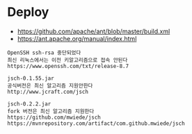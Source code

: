 # Deploy

- https://github.com/apache/ant/blob/master/build.xml
- https://ant.apache.org/manual/index.html
```
OpenSSH ssh-rsa 중단되었다
최신 리눅스에서는 이전 키알고리즘으로 접속 안된다
https://www.openssh.com/txt/release-8.7

jsch-0.1.55.jar
공식버전은 최신 알고리즘 지원안한다
http://www.jcraft.com/jsch

jsch-0.2.2.jar
fork 버전은 최신 알고리즘 지원한다
https://github.com/mwiede/jsch
https://mvnrepository.com/artifact/com.github.mwiede/jsch
```